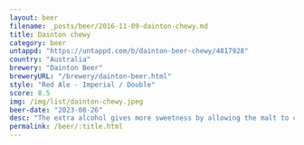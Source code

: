 ```yaml
---
layout: beer
filename: _posts/beer/2016-11-09-dainton-chewy.md
title: Dainton chewy
category: beer
untappd: "https://untappd.com/b/dainton-beer-chewy/4817928"
country: "Australia"
brewery: "Dainton Beer"
breweryURL: "/brewery/dainton-beer.html"
style: "Red Ale - Imperial / Double"
score: 8.5
img: /img/list/dainton-chewy.jpeg
beer-date: "2023-08-26"
desc: "The extra alcohol gives more sweetness by allowing the malt to come through. But still a solid bitter red ale"
permalink: /beer/:title.html
---
```

